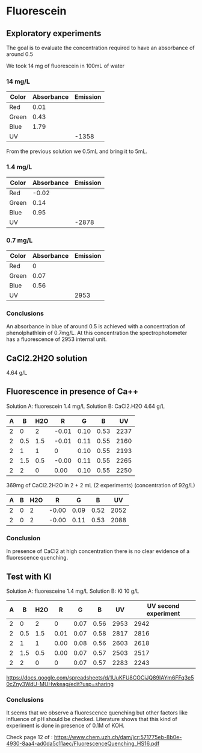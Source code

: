 # Fluorescein

## Exploratory experiments

The goal is to evaluate the concentration required to have an absorbance of around 0.5

We took 14 mg of fluorescein in 100mL of water

### 14 mg/L

| Color | Absorbance | Emission |
| ----- | ---------- | -------- |
| Red   | 0.01       |          |
| Green | 0.43       |          |
| Blue  | 1.79       |          |
| UV    |            | -1358    |

From the previous solution we 0.5mL and bring it to 5mL.

### 1.4 mg/L

| Color | Absorbance | Emission |
| ----- | ---------- | -------- |
| Red   | -0.02      |          |
| Green | 0.14       |          |
| Blue  | 0.95       |          |
| UV    |            | -2878    |

### 0.7 mg/L

| Color | Absorbance | Emission |
| ----- | ---------- | -------- |
| Red   | 0          |          |
| Green | 0.07       |          |
| Blue  | 0.56       |          |
| UV    |            | 2953     |

### Conclusions

An absorbance in blue of around 0.5 is achieved with a concentration of phenolphathlein of 0.7mg/L.
At this concentration the spectrophotometer has a fluorescence of 2953 internal unit.

## CaCl2.2H2O solution

4.64 g/L

## Fluorescence in presence of Ca++

Solution A: fluorescein 1.4 mg/L
Solution B: CaCl2.H2O 4.64 g/L

| A   | B   | H2O | R     | G    | B    | UV   |
| --- | --- | --- | ----- | ---- | ---- | ---- |
| 2   | 0   | 2   | -0.01 | 0.10 | 0.53 | 2237 |
| 2   | 0.5 | 1.5 | -0.01 | 0.11 | 0.55 | 2160 |
| 2   | 1   | 1   | 0     | 0.10 | 0.55 | 2193 |
| 2   | 1.5 | 0.5 | -0.00 | 0.11 | 0.55 | 2265 |
| 2   | 2   | 0   | 0.00  | 0.10 | 0.55 | 2250 |

369mg of CaCl2.2H2O in 2 + 2 mL (2 experiments) (concentration of 92g/L)

| A   | B   | H2O | R     | G    | B    | UV   |
| --- | --- | --- | ----- | ---- | ---- | ---- |
| 2   | 0   | 2   | -0.00 | 0.09 | 0.52 | 2052 |
| 2   | 0   | 2   | -0.00 | 0.11 | 0.53 | 2088 |

### Conclusion

In presence of CaCl2 at high concentration there is no clear evidence of a fluorescence quenching.

## Test with KI

Solution A: fluoresceine 1.4 mg/L
Solution B: KI 10 g/L

| A   | B   | H2O | R    | G    | B    | UV   | UV second experiment |
| --- | --- | --- | ---- | ---- | ---- | ---- | -------------------- |
| 2   | 0   | 2   | 0    | 0.07 | 0.56 | 2953 | 2942                 |
| 2   | 0.5 | 1.5 | 0.01 | 0.07 | 0.58 | 2817 | 2816                 |
| 2   | 1   | 1   | 0.00 | 0.08 | 0.56 | 2603 | 2618                 |
| 2   | 1.5 | 0.5 | 0.00 | 0.07 | 0.57 | 2503 | 2517                 |
| 2   | 2   | 0   | 0    | 0.07 | 0.57 | 2283 | 2243                 |

https://docs.google.com/spreadsheets/d/1UuKFU8COCiJQ89IAYm6FFq3e50cZny3WdU-MUHwkeag/edit?usp=sharing

### Conclusions

It seems that we observe a fluorescence quenching but other factors like influence of pH should be checked.
Literature shows that this kind of experiment is done in presence of 0.1M of KOH.

Check page 12 of : https://www.chem.uzh.ch/dam/jcr:571775eb-8b0e-4930-8aa4-ad0da5c11aec/FluorescenceQuenching_HS16.pdf
